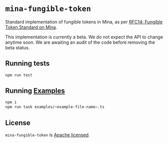 # `mina-fungible-token`

Standard implementation of fungible tokens in Mina, as per
[RFC14: Fungible Token Standard on Mina](https://github.com/o1-labs/rfcs/blob/main/0014-fungible-token-standard.md).

This implementation is currently a beta. We do not expect the API to change anytime soon. We are
awaiting an audit of the code before removing the beta status.

## Running tests

```sh
npm run test
```

## Running [Examples](./examples)

```sh
npm i
npm run task examples/<example-file-name>.ts
```

## License

`mina-fungible-token` is [Apache licensed](LICENSE).
